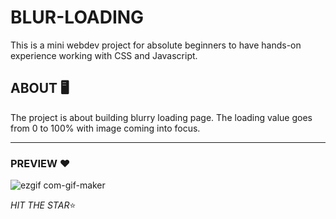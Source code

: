 # BLUR-LOADING
This is a mini webdev project for absolute beginners to have hands-on experience working with CSS and Javascript.
 
 ## ABOUT 🖥️
The project is about building blurry loading page. The loading value goes from 0 to 100% with image coming into focus.
   
    
  ---
  
  ### PREVIEW ❤️
![ezgif com-gif-maker](https://user-images.githubusercontent.com/63841527/117166572-203dc580-ade4-11eb-8277-cb29f2fe124f.gif)

    
  *HIT THE STAR*⭐ 
 
